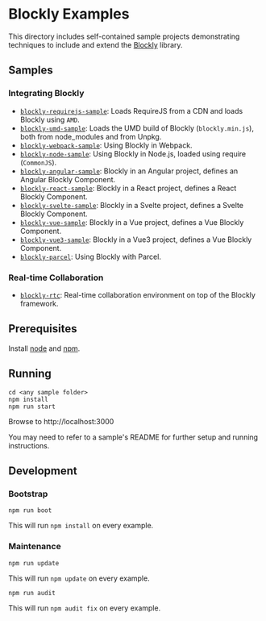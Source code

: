 # Blockly Examples

This directory includes self-contained sample projects demonstrating techniques
to include and extend the [Blockly](http://github.com/google/blockly) library.

## Samples

### Integrating Blockly
- [``blockly-requirejs-sample``](blockly-requirejs/): Loads RequireJS from a CDN and loads Blockly using ``AMD``.
- [``blockly-umd-sample``](blockly-umd/): Loads the UMD build of Blockly (``blockly.min.js``), both from node_modules and from Unpkg.
- [``blockly-webpack-sample``](blockly-webpack/): Using Blockly in Webpack.
- [``blockly-node-sample``](blockly-node/): Using Blockly in Node.js, loaded using require (``CommonJS``).
- [``blockly-angular-sample``](blockly-angular/): Blockly in an Angular project, defines an Angular Blockly Component.
- [``blockly-react-sample``](blockly-react/): Blockly in a React project, defines a React Blockly Component.
- [``blockly-svelte-sample``](blockly-svelte/): Blockly in a Svelte project, defines a Svelte Blockly Component.
- [``blockly-vue-sample``](blockly-vue/): Blockly in a Vue project, defines a Vue Blockly Component.
- [``blockly-vue3-sample``](blockly-vue3/): Blockly in a Vue3 project, defines a Vue Blockly Component.
- [``blockly-parcel``](blockly-parcel/): Using Blockly with Parcel.

### Real-time Collaboration

- [``blockly-rtc``](blockly-rtc/): Real-time collaboration environment on top of the Blockly framework.

## Prerequisites

Install [node](https://nodejs.org/) and [npm](https://www.npmjs.com/get-npm).

## Running

```
cd <any sample folder>
npm install
npm run start
```
Browse to http://localhost:3000

You may need to refer to a sample's README for further setup and running instructions.

## Development

### Bootstrap

```
npm run boot
```
This will run ``npm install`` on every example.

### Maintenance

```
npm run update
```
This will run ``npm update`` on every example.


```
npm run audit
```
This will run ``npm audit fix`` on every example.
